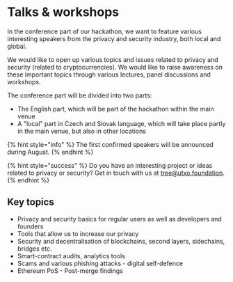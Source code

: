 # Talks & workshops

In the conference part of our hackathon, we want to feature various interesting speakers from the privacy and security industry, both local and global.

We would like to open up various topics and issues related to privacy and security (related to cryptocurrencies). We would like to raise awareness on these important topics through various lectures, panel discussions and workshops.

The conference part will be divided into two parts:

* The English part, which will be part of the hackathon within the main venue
* A "local" part in Czech and Slovak language, which will take place partly in the main venue, but also in other locations

{% hint style="info" %}
The first confirmed speakers will be announced during August.
{% endhint %}

{% hint style="success" %}
Do you have an interesting project or ideas related to privacy or security? Get in touch with us at [tree@utxo.foundation](mailto:tree@utxo.foundation).
{% endhint %}

## Key topics

* Privacy and security basics for regular users as well as developers and founders
* Tools that allow us to increase our privacy
* Security and decentralisation of blockchains, second layers, sidechains, bridges etc.
* Smart-contract audits, analytics tools
* Scams and various phishing attacks - digital self-defence
* Ethereum PoS - Post-merge findings

